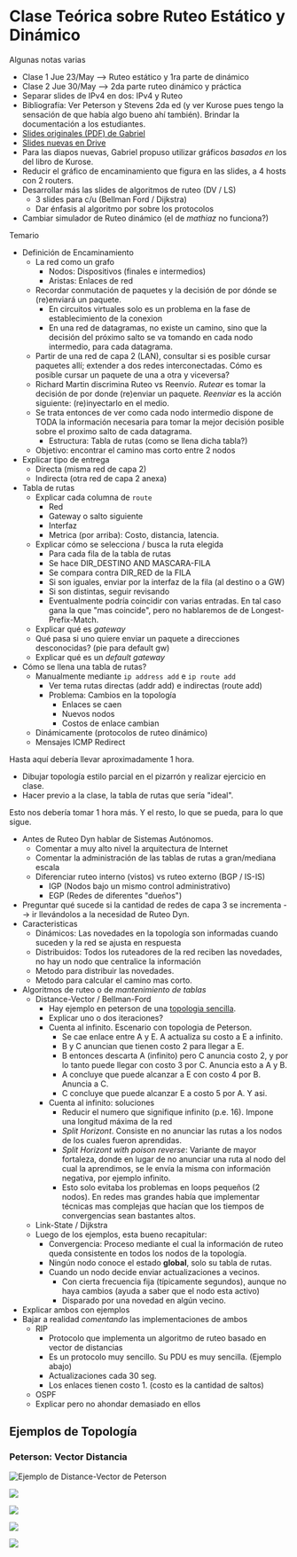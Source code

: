 Clase Teórica sobre Ruteo Estático y Dinámico
=============================================

Algunas notas varias

- Clase 1 Jue 23/May --> Ruteo estático y 1ra parte de dinámico
- Clase 2 Jue 30/May --> 2da parte ruteo dinámico y práctica
- Separar slides de IPv4 en dos: IPv4 y Ruteo
- Bibliografía: Ver Peterson y Stevens 2da ed (y ver Kurose pues tengo la sensación de que había algo bueno ahí también). Brindar la documentación a los estudiantes.
- [Slides originales (PDF) de Gabriel](http://www.tyr.unlu.edu.ar/pub/11-Red.pdf)
- [Slides nuevas en Drive](https://drive.google.com/drive/folders/1kSItBJif2za2kNWXoTAlTo8yGi67kh5P)
- Para las diapos nuevas, Gabriel propuso utilizar gráficos _basados en_ los del libro de Kurose.
- Reducir el gráfico de encaminamiento que figura en las slides, a 4 hosts con 2 routers.
- Desarrollar más las slides de algoritmos de ruteo (DV / LS)
    - 3 slides para c/u (Bellman Ford / Dijkstra)
    - Dar énfasis al algoritmo por sobre los protocolos
- Cambiar simulador de Ruteo dinámico (el de _mathiaz_ no funciona?)

Temario

- Definición de Encaminamiento
    - La red como un grafo
        - Nodos: Dispositivos (finales e intermedios)
        - Aristas: Enlaces de red
    - Recordar conmutación de paquetes y la decisión de por dónde se (re)enviará un paquete.
        - En circuitos virtuales solo es un problema en la fase de establecimiento de la conexion
        - En una red de datagramas, no existe un camino, sino que la decisión del próximo salto se va tomando en cada nodo intermedio, para cada datagrama.
    - Partir de una red de capa 2 (LAN), consultar si es posible cursar paquetes allí; extender a dos redes interconectadas. Cómo es posible cursar un paquete de una a otra y viceversa?
    - Richard Martin discrimina Ruteo vs Reenvío. _Rutear_ es tomar la decisión de por donde (re)enviar un paquete. _Reenviar_ es la acción siguiente: (re)inyectarlo en el medio.
    - Se trata entonces de ver como cada nodo intermedio dispone de TODA la información necesaria para tomar la mejor decisión posible sobre el proximo salto de cada datagrama.
        - Estructura: Tabla de rutas (como se llena dicha tabla?)
    - Objetivo: encontrar el camino mas corto entre 2 nodos
- Explicar tipo de entrega
    - Directa (misma red de capa 2)
    - Indirecta (otra red de capa 2 anexa)
- Tabla de rutas
    - Explicar cada columna de `route` 
        - Red
        - Gateway o salto siguiente
        - Interfaz
        - Metrica (por arriba): Costo, distancia, latencia.
    - Explicar cómo se selecciona / busca la ruta elegida
        - Para cada fila de la tabla de rutas
        - Se hace DIR_DESTINO AND MASCARA-FILA
        - Se compara contra DIR_RED de la FILA
        - Si son iguales, enviar por la interfaz de la fila (al destino o a GW)
        - Si son distintas, seguir revisando
        - Eventualmente podría coincidir con varias entradas. En tal caso gana la que "mas coincide", pero no hablaremos de de Longest-Prefix-Match.
    - Explicar qué es _gateway_
    - Qué pasa si uno quiere enviar un paquete a direcciones desconocidas? (pie para default gw)
    - Explicar qué es un _default gateway_
- Cómo se llena una tabla de rutas?
    - Manualmente mediante `ip address add` e `ip route add`
        - Ver tema rutas directas (addr add) e indirectas (route add)
        - Problema: Cambios en la topología
          - Enlaces se caen
          - Nuevos nodos
          - Costos de enlace cambian
    - Dinámicamente (protocolos de ruteo dinámico)
    - Mensajes ICMP Redirect

Hasta aquí debería llevar aproximadamente 1 hora.

- Dibujar topología estilo parcial en el pizarrón y realizar ejercicio en clase.
- Hacer previo a la clase, la tabla de rutas que sería "ideal".

Esto nos debería tomar 1 hora más.
Y el resto, lo que se pueda, para lo que sigue.

- Antes de Ruteo Dyn hablar de Sistemas Autónomos.
    - Comentar a muy alto nivel la arquitectura de Internet
    - Comentar la administración de las tablas de rutas a gran/mediana escala
    - Diferenciar ruteo interno (vistos) vs ruteo externo (BGP / IS-IS)
      - IGP (Nodos bajo un mismo control administrativo)
      - EGP (Redes de diferentes "dueños")
- Preguntar qué sucede si la cantidad de redes de capa 3 se incrementa --> ir llevándolos a la necesidad de Ruteo Dyn.
- Caracteristicas
    - Dinámicos: Las novedades en la topología son informadas cuando suceden y la red se ajusta en respuesta
    - Distribuidos: Todos los ruteadores de la red reciben las novedades, no hay un nodo que centralice la información
    - Metodo para distribuir las novedades.
    - Metodo para calcular el camino mas corto.
- Algoritmos de ruteo o de _mantenimiento de tablas_
    - Distance-Vector / Bellman-Ford
      - Hay ejemplo en peterson de una [topologia sencilla](#ejemplos-de-topología).
      - Explicar uno o dos iteraciones?
      - Cuenta al infinito. Escenario con topologia de Peterson.
        - Se cae enlace entre A y E. A actualiza su costo a E a infinito.
        - B y C anuncian que tienen costo 2 para llegar a E.
        - B entonces descarta A (infinito) pero C anuncia costo 2, y por lo tanto puede llegar con costo 3 por C. Anuncia esto a A y B.
        - A concluye que puede alcanzar a E con costo 4 por B. Anuncia a C.
        - C concluye que puede alcanzar E a costo 5 por A. Y asi.
      - Cuenta al infinito: soluciones
        - Reducir el numero que signifique infinito (p.e. 16). Impone una longitud máxima de la red
        - *Split Horizont*. Consiste en no anunciar las rutas a los nodos de los cuales fueron aprendidas.
        - *Split Horizont with poison reverse*: Variante de mayor fortaleza, donde en lugar de no anunciar una ruta al nodo del cual la aprendimos, se le envía la misma con información negativa, por ejemplo infinito.
        - Esto solo evitaba los problemas en loops pequeños (2 nodos). En redes mas grandes había que implementar técnicas mas complejas que hacían que los tiempos de convergencias sean bastantes altos.
    - Link-State / Dijkstra
    - Luego de los ejemplos, esta bueno recapitular:
      - Convergencia: Proceso mediante el cual la información de ruteo queda consistente en todos los nodos de la topología.
      - Ningún nodo conoce el estado **global**, solo su tabla de rutas.
      - Cuando un nodo decide enviar actualizaciones a vecinos.
        - Con cierta frecuencia fija (típicamente segundos), aunque no haya cambios (ayuda a saber que el nodo esta activo)
        - Disparado por una novedad en algún vecino.
- Explicar ambos con ejemplos
- Bajar a realidad _comentando_ las implementaciones de ambos
    - RIP
      - Protocolo que implementa un algoritmo de ruteo basado en vector de distancias
      - Es un protocolo muy sencillo. Su PDU es muy sencilla. (Ejemplo abajo)
      - Actualizaciones cada 30 seg.
      - Los enlaces tienen costo 1. (costo es la cantidad de saltos)
    - OSPF
    - Explicar pero no ahondar demasiado en ellos

## Ejemplos de Topología

### Peterson: Vector Distancia

![Ejemplo de Distance-Vector de Peterson](./images/routing-peterson-distance-vector-graph.png)

![](./images/routing-peterson-initial-global-distance-all-nodes.png)

![](./images/routing-peterson-initial-routing-table-node-a.png)

![](./images/routing-peterson-final-routing-table-node-a.png)

![](./images/routing-peterson-rip-packet.png)